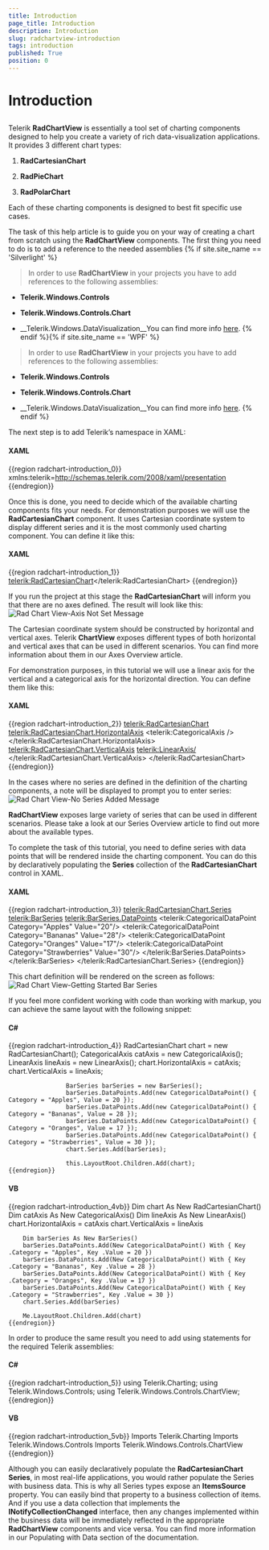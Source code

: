 ```yaml
---
title: Introduction
page_title: Introduction
description: Introduction
slug: radchartview-introduction
tags: introduction
published: True
position: 0
---
```


# Introduction



## 

Telerik __RadChartView__ is essentially a tool set of charting components designed to help you create a variety of rich data-visualization applications. It provides 3 different chart types:
        

1. __RadCartesianChart__

1. __RadPieChart__

1. __RadPolarChart__

Each of these charting components is designed to best fit specific use cases.
        

The task of this help article is to guide you on your way of creating a chart from scratch using the __RadChartView__ components. The first thing you need to do is to add a reference to the needed assemblies
        {% if site.site_name == 'Silverlight' %}

>In order to use __RadChartView__ in your projects you have to add references to the following assemblies:
            

* __Telerik.Windows.Controls__

* __Telerik.Windows.Controls.Chart__

* __Telerik.Windows.DataVisualization__You can find more info [here](http://www.telerik.com/help/silverlight/installation-installing-controls-dependencies.html).
            {% endif %}{% if site.site_name == 'WPF' %}

>In order to use __RadChartView__ in your projects you have to add references to the following assemblies:
            

* __Telerik.Windows.Controls__

* __Telerik.Windows.Controls.Chart__

* __Telerik.Windows.DataVisualization__You can find more info [here](http://www.telerik.com/help/wpf/installation-installing-controls-dependencies-wpf.html).
            {% endif %}

The next step is to add Telerik’s namespace in XAML:
        

#### __XAML__

{{region radchart-introduction_0}}
	        xmlns:telerik=http://schemas.telerik.com/2008/xaml/presentation
	{{endregion}}



Once this is done, you need to decide which of the available charting components fits your needs. For demonstration purposes we will use the __RadCartesianChart__ component. It uses Cartesian coordinate system to display different series and it is the most commonly used charting component. You can define it like this:
        

#### __XAML__

{{region radchart-introduction_1}}
	        <telerik:RadCartesianChart></telerik:RadCartesianChart>
	{{endregion}}



If you run the project at this stage the __RadCartesianChart__ will inform you that there are no axes defined. The result will look like this:
        ![Rad Chart View-Axis Not Set Message](images/RadChartView-AxisNotSetMessage.png)

The Cartesian coordinate system should be constructed by horizontal and vertical axes. Telerik __ChartView__ exposes different types of both horizontal and vertical axes that can be used in different scenarios. You can find more information about them in our Axes Overview article.
        

For demonstration purposes, in this tutorial we will use a linear axis for the vertical and a categorical axis for the horizontal direction. You can define them like this:
        

#### __XAML__

{{region radchart-introduction_2}}
	        <telerik:RadCartesianChart>
	            <telerik:RadCartesianChart.HorizontalAxis>
	                <telerik:CategoricalAxis />
	            </telerik:RadCartesianChart.HorizontalAxis>
	            <telerik:RadCartesianChart.VerticalAxis>
	                <telerik:LinearAxis/>
	            </telerik:RadCartesianChart.VerticalAxis>
	        </telerik:RadCartesianChart>
	{{endregion}}



In the cases where no series are defined in the definition of the charting components, a note will be displayed to prompt you to enter series:
        ![Rad Chart View-No Series Added Message](images/RadChartView-NoSeriesAddedMessage.png)

__RadChartView__ exposes large variety of series that can be used in different scenarios. Please take a look at our Series Overview article to find out more about the available types.
        

To complete the task of this tutorial, you need to define series with data points that will be rendered inside the charting component. You can do this by declaratively populating the __Series__ collection of the __RadCartesianChart__ control in XAML.
        

#### __XAML__

{{region radchart-introduction_3}}
	        <telerik:RadCartesianChart.Series>
	            <telerik:BarSeries>
	                <telerik:BarSeries.DataPoints>
	                    <telerik:CategoricalDataPoint Category="Apples" Value="20"/>
	                    <telerik:CategoricalDataPoint Category="Bananas" Value="28"/>
	                    <telerik:CategoricalDataPoint Category="Oranges" Value="17"/>
	                    <telerik:CategoricalDataPoint Category="Strawberries" Value="30"/>
	                </telerik:BarSeries.DataPoints>
	            </telerik:BarSeries>
	        </telerik:RadCartesianChart.Series>
	{{endregion}}



This chart definition will be rendered on the screen as follows:
        ![Rad Chart View-Getting Started Bar Series](images/RadChartView-GettingStartedBarSeries.png)

If you feel more confident working with code than working with markup, you can achieve the same layout with the following snippet:
        

#### __C#__

{{region radchart-introduction_4}}
					RadCartesianChart chart = new RadCartesianChart();
					CategoricalAxis catAxis = new CategoricalAxis();
					LinearAxis lineAxis = new LinearAxis();
					chart.HorizontalAxis = catAxis;
					chart.VerticalAxis = lineAxis;
	
					BarSeries barSeries = new BarSeries();
					barSeries.DataPoints.Add(new CategoricalDataPoint() { Category = "Apples", Value = 20 });
					barSeries.DataPoints.Add(new CategoricalDataPoint() { Category = "Bananas", Value = 28 });
					barSeries.DataPoints.Add(new CategoricalDataPoint() { Category = "Oranges", Value = 17 });
					barSeries.DataPoints.Add(new CategoricalDataPoint() { Category = "Strawberries", Value = 30 });
					chart.Series.Add(barSeries);
	
					this.LayoutRoot.Children.Add(chart);
	{{endregion}}



#### __VB__

{{region radchart-introduction_4vb}}
	    Dim chart As New RadCartesianChart()
	    Dim catAxis As New CategoricalAxis()
	    Dim lineAxis As New LinearAxis()
	    chart.HorizontalAxis = catAxis
	    chart.VerticalAxis = lineAxis
	
	    Dim barSeries As New BarSeries()
	    barSeries.DataPoints.Add(New CategoricalDataPoint() With { Key .Category = "Apples", Key .Value = 20 })
	    barSeries.DataPoints.Add(New CategoricalDataPoint() With { Key .Category = "Bananas", Key .Value = 28 })
	    barSeries.DataPoints.Add(New CategoricalDataPoint() With { Key .Category = "Oranges", Key .Value = 17 })
	    barSeries.DataPoints.Add(New CategoricalDataPoint() With { Key .Category = "Strawberries", Key .Value = 30 })
	    chart.Series.Add(barSeries)
	
	    Me.LayoutRoot.Children.Add(chart)
	{{endregion}}



In order to produce the same result you need to add using statements for the required Telerik assemblies:
        

#### __C#__

{{region radchart-introduction_5}}
		using Telerik.Charting;
		using Telerik.Windows.Controls;
		using Telerik.Windows.Controls.ChartView;
	{{endregion}}



#### __VB__

{{region radchart-introduction_5vb}}
	    Imports Telerik.Charting
	    Imports Telerik.Windows.Controls
	    Imports Telerik.Windows.Controls.ChartView
	{{endregion}}



Although you can easily declaratively populate the __RadCartesianChart Series__, in most real-life applications, you would rather populate the Series with business data. This is why all Series types expose an __ItemsSource__ property. You can easily bind that property to a business collection of items. And if you use a data collection that implements the __INotifyCollectionChanged__ interface, then any changes implemented within the business data will be immediately reflected in the appropriate __RadChartView__ components and vice versa. You can find more information in our Populating with Data section of the documentation.
        
